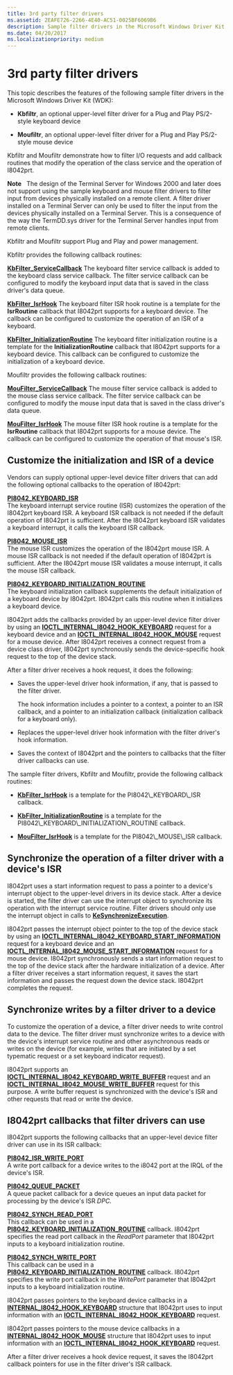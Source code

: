 ```yaml
---
title: 3rd party filter drivers
ms.assetid: 2EAFE726-2266-4E40-AC51-0025BF6069B6
description: Sample filter drivers in the Microsoft Windows Driver Kit (WDK).
ms.date: 04/20/2017
ms.localizationpriority: medium
---
```


# 3rd party filter drivers


This topic describes the features of the following sample filter drivers in the Microsoft Windows Driver Kit (WDK):

-   **Kbfiltr**, an optional upper-level filter driver for a Plug and Play PS/2-style keyboard device

-   **Moufiltr**, an optional upper-level filter driver for a Plug and Play PS/2-style mouse device

Kbfiltr and Moufiltr demonstrate how to filter I/O requests and add callback routines that modify the operation of the class service and the operation of I8042prt.

**Note**   The design of the Terminal Server for Windows 2000 and later does not support using the sample keyboard and mouse filter drivers to filter input from devices physically installed on a remote client. A filter driver installed on a Terminal Server can only be used to filter the input from the devices physically installed on a Terminal Server. This is a consequence of the way the TermDD.sys driver for the Terminal Server handles input from remote clients.

 

Kbfiltr and Moufiltr support Plug and Play and power management.

Kbfiltr provides the following callback routines:

<a href="" id="kbfilter-servicecallback"></a>[**KbFilter\_ServiceCallback**](https://docs.microsoft.com/previous-versions/ff542297(v=vs.85))  
The keyboard filter service callback is added to the keyboard class service callback. The filter service callback can be configured to modify the keyboard input data that is saved in the class driver's data queue.

<a href="" id="kbfilter-isrhook"></a>[**KbFilter\_IsrHook**](https://docs.microsoft.com/previous-versions/ff542294(v=vs.85))  
The keyboard filter ISR hook routine is a template for the **IsrRoutine** callback that I8042prt supports for a keyboard device. The callback can be configured to customize the operation of an ISR of a keyboard.

<a href="" id="kbfilter-initializationroutine"></a>[**KbFilter\_InitializationRoutine**](https://docs.microsoft.com/previous-versions/ff542293(v=vs.85))  
The keyboard filter initialization routine is a template for the **InitializationRoutine** callback that I8042prt supports for a keyboard device. This callback can be configured to customize the initialization of a keyboard device.

Moufiltr provides the following callback routines:

<a href="" id="moufilter-servicecallback"></a>[**MouFilter\_ServiceCallback**](https://docs.microsoft.com/previous-versions/ff542380(v=vs.85))  
The mouse filter service callback is added to the mouse class service callback. The filter service callback can be configured to modify the mouse input data that is saved in the class driver's data queue.

<a href="" id="moufilter-isrhook"></a>[**MouFilter\_IsrHook**](https://docs.microsoft.com/previous-versions/ff542379(v=vs.85))  
The mouse filter ISR hook routine is a template for the **IsrRoutine** callback that I8042prt supports for a mouse device. The callback can be configured to customize the operation of that mouse's ISR.

## Customize the initialization and ISR of a device


Vendors can supply optional upper-level device filter drivers that can add the following optional callbacks to the operation of I8042prt:

<a href="" id="pi8042-keyboard-isr"></a>[**PI8042\_KEYBOARD\_ISR**](https://docs.microsoft.com/windows-hardware/drivers/ddi/ntdd8042/nc-ntdd8042-pi8042_keyboard_isr)  
The keyboard interrupt service routine (ISR) customizes the operation of the I8042prt keyboard ISR. A keyboard ISR callback is not needed if the default operation of I8042prt is sufficient. After the I8042prt keyboard ISR validates a keyboard interrupt, it calls the keyboard ISR callback.

<a href="" id="pi8042-mouse-isr"></a>[**PI8042\_MOUSE\_ISR**](https://docs.microsoft.com/windows-hardware/drivers/ddi/ntdd8042/nc-ntdd8042-pi8042_mouse_isr)  
The mouse ISR customizes the operation of the I8042prt mouse ISR. A mouse ISR callback is not needed if the default operation of I8042prt is sufficient. After the I8042prt mouse ISR validates a mouse interrupt, it calls the mouse ISR callback.

<a href="" id="pi8042-keyboard-initialization-routine"></a>[**PI8042\_KEYBOARD\_INITIALIZATION\_ROUTINE**](https://docs.microsoft.com/windows-hardware/drivers/ddi/ntdd8042/nc-ntdd8042-pi8042_keyboard_initialization_routine)  
The keyboard initialization callback supplements the default initialization of a keyboard device by I8042prt. I8042prt calls this routine when it initializes a keyboard device.

I8042prt adds the callbacks provided by an upper-level device filter driver by using an [**IOCTL\_INTERNAL\_I8042\_HOOK\_KEYBOARD**](https://docs.microsoft.com/windows-hardware/drivers/ddi/ntdd8042/ni-ntdd8042-ioctl_internal_i8042_hook_keyboard) request for a keyboard device and an [**IOCTL\_INTERNAL\_I8042\_HOOK\_MOUSE**](https://docs.microsoft.com/windows-hardware/drivers/ddi/ntdd8042/ni-ntdd8042-ioctl_internal_i8042_hook_mouse) request for a mouse device. After I8042prt receives a connect request from a device class driver, I8042prt synchronously sends the device-specific hook request to the top of the device stack.

After a filter driver receives a hook request, it does the following:

-   Saves the upper-level driver hook information, if any, that is passed to the filter driver.

    The hook information includes a pointer to a context, a pointer to an ISR callback, and a pointer to an initialization callback (initialization callback for a keyboard only).

-   Replaces the upper-level driver hook information with the filter driver's hook information.

-   Saves the context of I8042prt and the pointers to callbacks that the filter driver callbacks can use.

The sample filter drivers, Kbfiltr and Moufiltr, provide the following callback routines:

-   [**KbFilter\_IsrHook**](https://docs.microsoft.com/previous-versions/ff542294(v=vs.85)) is a template for the PI8042\_KEYBOARD\_ISR callback.

-   [**KbFilter\_InitializationRoutine**](https://docs.microsoft.com/previous-versions/ff542293(v=vs.85)) is a template for the PI8042\_KEYBOARD\_INITIALIZATION\_ROUTINE callback.

-   [**MouFilter\_IsrHook**](https://docs.microsoft.com/previous-versions/ff542379(v=vs.85)) is a template for the PI8042\_MOUSE\_ISR callback.

## Synchronize the operation of a filter driver with a device's ISR


I8042prt uses a start information request to pass a pointer to a device's interrupt object to the upper-level drivers in its device stack. After a device is started, the filter driver can use the interrupt object to synchronize its operation with the interrupt service routine. Filter drivers should only use the interrupt object in calls to [**KeSynchronizeExecution**](https://docs.microsoft.com/windows-hardware/drivers/ddi/wdm/nf-wdm-kesynchronizeexecution).

I8042prt passes the interrupt object pointer to the top of the device stack by using an [**IOCTL\_INTERNAL\_I8042\_KEYBOARD\_START\_INFORMATION**](https://docs.microsoft.com/windows-hardware/drivers/ddi/ntdd8042/ni-ntdd8042-ioctl_internal_i8042_keyboard_start_information) request for a keyboard device and an [**IOCTL\_INTERNAL\_I8042\_MOUSE\_START\_INFORMATION**](https://docs.microsoft.com/windows-hardware/drivers/ddi/ntdd8042/ni-ntdd8042-ioctl_internal_i8042_mouse_start_information) request for a mouse device. I8042prt synchronously sends a start information request to the top of the device stack after the hardware initialization of a device. After a filter driver receives a start information request, it saves the start information and passes the request down the device stack. I8042prt completes the request.

## Synchronize writes by a filter driver to a device


To customize the operation of a device, a filter driver needs to write control data to the device. The filter driver must synchronize writes to a device with the device's interrupt service routine and other asynchronous reads or writes on the device (for example, writes that are initiated by a set typematic request or a set keyboard indicator request).

I8042prt supports an [**IOCTL\_INTERNAL\_I8042\_KEYBOARD\_WRITE\_BUFFER**](https://docs.microsoft.com/windows-hardware/drivers/ddi/ntdd8042/ni-ntdd8042-ioctl_internal_i8042_keyboard_write_buffer) request and an [**IOCTL\_INTERNAL\_I8042\_MOUSE\_WRITE\_BUFFER**](https://docs.microsoft.com/windows-hardware/drivers/ddi/ntdd8042/ni-ntdd8042-ioctl_internal_i8042_mouse_write_buffer) request for this purpose. A write buffer request is synchronized with the device's ISR and other requests that read or write the device.

## I8042prt callbacks that filter drivers can use


I8042prt supports the following callbacks that an upper-level device filter driver can use in its ISR callback:

<a href="" id="pi8042-isr-write-port"></a>[**PI8042\_ISR\_WRITE\_PORT**](https://docs.microsoft.com/windows-hardware/drivers/ddi/ntdd8042/nc-ntdd8042-pi8042_isr_write_port)  
A write port callback for a device writes to the i8042 port at the IRQL of the device's ISR.

<a href="" id="pi8042-queue-packet"></a>[**PI8042\_QUEUE\_PACKET**](https://docs.microsoft.com/windows-hardware/drivers/ddi/ntdd8042/nc-ntdd8042-pi8042_queue_packet)  
A queue packet callback for a device queues an input data packet for processing by the device's ISR *DPC*.

<a href="" id="pi8042-synch-read-port"></a>[**PI8042\_SYNCH\_READ\_PORT**](https://docs.microsoft.com/windows-hardware/drivers/ddi/ntdd8042/nc-ntdd8042-pi8042_synch_read_port)  
This callback can be used in a [**PI8042\_KEYBOARD\_INITIALIZATION\_ROUTINE**](https://docs.microsoft.com/windows-hardware/drivers/ddi/ntdd8042/nc-ntdd8042-pi8042_keyboard_initialization_routine) callback. I8042prt specifies the read port callback in the *ReadPort* parameter that I8042prt inputs to a keyboard initialization routine.

<a href="" id="pi8042-synch-write-port"></a>[**PI8042\_SYNCH\_WRITE\_PORT**](https://docs.microsoft.com/windows-hardware/drivers/ddi/ntdd8042/nc-ntdd8042-pi8042_synch_write_port)  
This callback can be used in a [**PI8042\_KEYBOARD\_INITIALIZATION\_ROUTINE**](https://docs.microsoft.com/windows-hardware/drivers/ddi/ntdd8042/nc-ntdd8042-pi8042_keyboard_initialization_routine) callback. I8042prt specifies the write port callback in the *WritePort* parameter that I8042prt inputs to a keyboard initialization routine.

I8042prt passes pointers to the keyboard device callbacks in a [**INTERNAL\_I8042\_HOOK\_KEYBOARD**](https://docs.microsoft.com/windows-hardware/drivers/ddi/ntdd8042/ns-ntdd8042-_internal_i8042_hook_keyboard) structure that I8042prt uses to input information with an [**IOCTL\_INTERNAL\_I8042\_HOOK\_KEYBOARD**](https://docs.microsoft.com/windows-hardware/drivers/ddi/ntdd8042/ni-ntdd8042-ioctl_internal_i8042_hook_keyboard) request.

I8042prt passes pointers to the mouse device callbacks in a [**INTERNAL\_I8042\_HOOK\_MOUSE**](https://docs.microsoft.com/windows-hardware/drivers/ddi/ntdd8042/ns-ntdd8042-_internal_i8042_hook_mouse) structure that I8042prt uses to input information with an [**IOCTL\_INTERNAL\_I8042\_HOOK\_KEYBOARD**](https://docs.microsoft.com/windows-hardware/drivers/ddi/ntdd8042/ni-ntdd8042-ioctl_internal_i8042_hook_keyboard) request.

After a filter driver receives a hook device request, it saves the I8042prt callback pointers for use in the filter driver's ISR callback.

 

 





